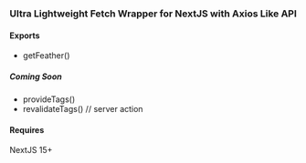 ### Ultra Lightweight Fetch Wrapper for NextJS with Axios Like API


#### Exports

- getFeather()

##### Coming Soon
- provideTags()
- revalidateTags() // server action


#### Requires
NextJS 15+